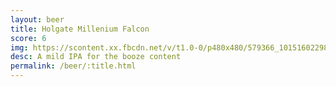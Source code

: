 ```yaml
---
layout: beer
title: Holgate Millenium Falcon
score: 6
img: https://scontent.xx.fbcdn.net/v/t1.0-0/p480x480/579366_10151602298783745_1455893061_n.jpg?oh=a4876a19ff6495adac697fe6c48d0b89&oe=5910F826
desc: A mild IPA for the booze content
permalink: /beer/:title.html
---
```

